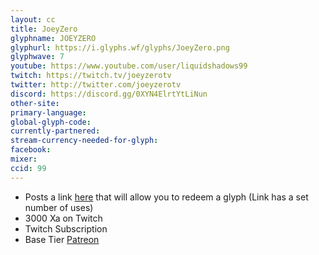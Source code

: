 ```yaml
---
layout: cc
title: JoeyZero
glyphname: JOEYZERO
glyphurl: https://i.glyphs.wf/glyphs/JoeyZero.png
glyphwave: 7
youtube: https://www.youtube.com/user/liquidshadows99
twitch: https://twitch.tv/joeyzerotv
twitter: http://twitter.com/joeyzerotv
discord: https://discord.gg/0XYN4ElrtYtLiNun
other-site: 
primary-language: 
global-glyph-code: 
currently-partnered: 
stream-currency-needed-for-glyph: 
facebook: 
mixer: 
ccid: 99
---
```

* Posts a link [here](https://www.youtube.com/user/liquidshadows99/community) that will allow you to redeem a glyph (Link has a set number of uses)
* 3000 Xa on Twitch
* Twitch Subscription
* Base Tier [Patreon](https://www.patreon.com/joeyzero)
